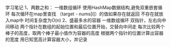 学习笔记
1、两数之和：
  一维数组循环
  使用HashMap数据结构,避免双重嵌套循环
  每次循环在map里查找 （target - nums[i]）的值如果存在就返回
  不存在就放入map中
  时间复杂度为O(n)
2、盛最多水的容器
  一维数组循环
  双指针，左右向中间移动
  两个指针在数组的起始位置和最后位置开始，交替向中间走
  每次比较两个棒子的高度，取两个棒子最小值作为容器的高度
  根据两个指针的位置计算出容器的宽度
  用已知宽高计算容器大小，并记录
